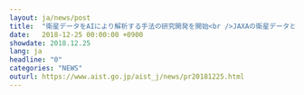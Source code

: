 ```yaml
---
layout: ja/news/post
title:  "衛星データをAIにより解析する手法の研究開発を開始<br />JAXAの衛星データと産総研の大規模AIクラウド計算システムを相互利用"
date:   2018-12-25 00:00:00 +0900
showdate: 2018.12.25
lang: ja
headline: "0"
categories: "NEWS"
outurl: https://www.aist.go.jp/aist_j/news/pr20181225.html
---
```

